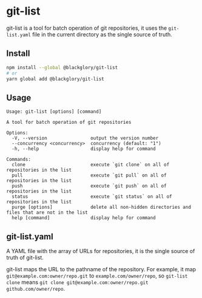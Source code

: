 # git-list
git-list is a tool for batch operation of git repositories,
it uses the `git-list.yaml` file in the current directory
as the single source of truth.

## Install
```sh
npm install --global @blackglory/git-list
# or
yarn global add @blackglory/git-list
```

## Usage
```
Usage: git-list [options] [command]

A tool for batch operation of git repositories

Options:
  -V, --version                output the version number
  --concurrency <concurrency>  concurrency (default: "1")
  -h, --help                   display help for command

Commands:
  clone                        execute `git clone` on all of repositories in the list
  pull                         execute `git pull` on all of repositories in the list
  push                         execute `git push` on all of repositories in the list
  status                       execute `git status` on all of repositories in the list
  purge [options]              delete all non-hidden directories and files that are not in the list
  help [command]               display help for command
```

## git-list.yaml
A YAML file with the array of URLs for repositories,
it is the single source of truth of git-list.

git-list maps the URL to the pathname of the repository.
For example, it map `git@example.com:owner/repo.git` to `example.com/owner/repo`,
so `git-list clone` means `git clone git@example.com:owner/repo.git github.com/owner/repo`.
